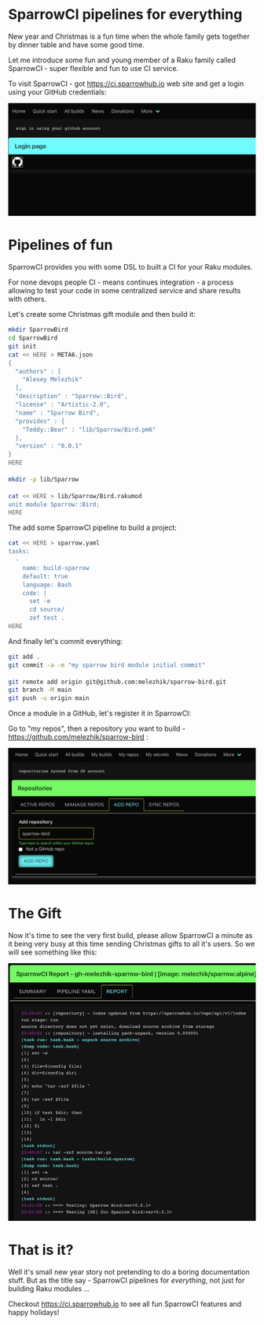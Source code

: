 # SparrowCI pipelines for everything

New year and Christmas is a fun time when the whole family gets together by dinner table and have some good time.

Let me introduce some fun and young member of a Raku family called SparrowCI - super flexible and fun to use CI service.

To visit SparrowCI - got https://ci.sparrowhub.io web site and get a login using your GitHub credentials:

![login](https://raw.githubusercontent.com/melezhik/advent/master/images/0427F849-1888-42EB-8414-99F736E8B68C.jpeg)

# Pipelines of fun

SparrowCI provides you with some DSL to built a CI for your Raku modules. 

For none devops people CI - means continues integration - a process allowing to test your code in some centralized 
service and share results with others.

Let's create some Christmas gift module and then build it:


```bash
mkdir SparrowBird
cd SparrowBird
git init 
cat << HERE > META6.json
{
  "authors" : [
    "Alexey Melezhik"
  ],
  "description" : "Sparrow::Bird",
  "license" : "Artistic-2.0",
  "name" : "Sparrow Bird",
  "provides" : {
    "Teddy::Bear" : "lib/Sparrow/Bird.pm6"
  },
  "version" : "0.0.1"
}
HERE

mkdir -p lib/Sparrow

cat << HERE > lib/Sparrow/Bird.rakumod
unit module Sparrow::Bird;
HERE


```

The add some SparrowCI pipeline to build a project:

```bash
cat << HERE > sparrow.yaml
tasks:
  -
    name: build-sparrow
    default: true
    language: Bash
    code: |
      set -e
      cd source/
      zef test .
HERE
```

And finally let's commit everything:

```bash
git add .
git commit -a -m "my sparrow bird module initial commit"

git remote add origin git@github.com:melezhik/sparrow-bird.git
git branch -M main
git push -u origin main
```

Once a module in a GitHub, let's register it in SparrowCI:

Go to "my repos", then a repository you want to build - https://github.com/melezhik/sparrow-bird :

![add repo](https://raw.githubusercontent.com/melezhik/advent/master/images/Screen%20Shot%202022-11-18%20at%204.44.14%20PM.png)

# The Gift

Now it's time to see the very first build, please allow SparrowCI a minute as it being very busy at this time
sending Christmas gifts to all it's users. So we will see something like this:

![report](https://raw.githubusercontent.com/melezhik/advent/master/images/2CFE8194-119F-4FD9-A8C9-6C029DA3EBCE.jpeg)


# That is it?

Well it's small new year story not pretending to do a boring documentation stuff. But as the title say - SparrowCI pipelines for _everything_, 
not just for building Raku modules ...

Checkout https://ci.sparrowhub.io to see all fun SparrowCI features and happy holidays!


